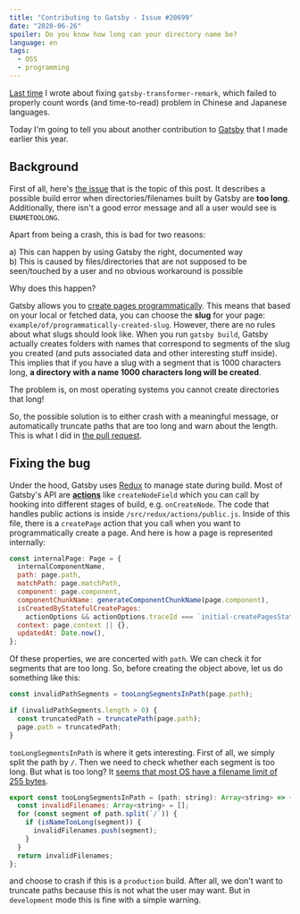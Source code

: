 ```yaml
---
title: "Contributing to Gatsby - Issue #20699"
date: "2020-06-26"
spoiler: Do you know how long can your directory name be?
language: en
tags:
  - OSS
  - programming
---
```


[Last time](https://www.kirillvasiltsov.com/writing/contributing-to-gatsby-issue-21311/) I wrote about fixing `gatsby-transformer-remark`, which failed to properly count words (and time-to-read) problem in Chinese and Japanese languages.

Today I'm going to tell you about another contribution to [Gatsby](https://www.gatsbyjs.org/) that I made earlier this year.

## Background

First of all, here's [the issue](https://github.com/gatsbyjs/gatsby/issues/20699) that is the topic of this post. It describes a possible build error when directories/filenames built by Gatsby are **too long**. Additionally, there isn't a good error message and all a user would see is `ENAMETOOLONG`.

Apart from being a crash, this is bad for two reasons:

a) This can happen by using Gatsby the right, documented way  
b) This is caused by files/directories that are not supposed to be seen/touched by a user and no obvious workaround is possible

Why does this happen?

Gatsby allows you to [create pages programmatically](https://www.gatsbyjs.org/docs/creating-slugs-for-pages/). This means that based on your local or fetched data, you can choose the **slug** for your page: `example/of/programmatically-created-slug`. However, there are no rules about what slugs should look like. When you run `gatsby build`, Gatsby actually creates folders with names that correspond to segments of the slug you created (and puts associated data and other interesting stuff inside). This implies that if you have a slug with a segment that is 1000 characters long, **a directory with a name 1000 characters long will be created**.

The problem is, on most operating systems you cannot create directories that long!

So, the possible solution is to either crash with a meaningful message, or automatically truncate paths that are too long and warn about the length. This is what I did in [the pull request](https://github.com/gatsbyjs/gatsby/pull/21518).

## Fixing the bug

Under the hood, Gatsby uses [Redux](https://redux.js.org/) to manage state during build. Most of Gatsby's API are [**actions**](https://www.gatsbyjs.org/docs/actions/) like `createNodeField` which you can call by hooking into different stages of build, e.g. `onCreateNode`. The code that handles public actions is inside `/src/redux/actions/public.js`. Inside of this file, there is a `createPage` action that you call when you want to programmatically create a page. And here is how a page is represented internally:

```javascript
const internalPage: Page = {
  internalComponentName,
  path: page.path,
  matchPath: page.matchPath,
  component: page.component,
  componentChunkName: generateComponentChunkName(page.component),
  isCreatedByStatefulCreatePages:
    actionOptions && actionOptions.traceId === `initial-createPagesStatefully`,
  context: page.context || {},
  updatedAt: Date.now(),
};
```

Of these properties, we are concerted with `path`. We can check it for segments that are too long. So, before creating the object above, let us do something like this:

```javascript
const invalidPathSegments = tooLongSegmentsInPath(page.path);

if (invalidPathSegments.length > 0) {
  const truncatedPath = truncatePath(page.path);
  page.path = truncatedPath;
}
```

`tooLongSegmentsInPath` is where it gets interesting. First of all, we simply split the path by `/`. Then we need to check whether each segment is too long. But what is too long? It [seems that most OS have a filename limit of 255 bytes](https://serverfault.com/questions/9546/filename-length-limits-on-linux/9548#9548).

```javascript
export const tooLongSegmentsInPath = (path: string): Array<string> => {
  const invalidFilenames: Array<string> = [];
  for (const segment of path.split(`/`)) {
    if (isNameTooLong(segment)) {
      invalidFilenames.push(segment);
    }
  }
  return invalidFilenames;
};
```

and choose to crash if this is a `production` build. After all, we don't want to truncate paths because this is not what the user may want. But in `development` mode this is fine with a simple warning.
